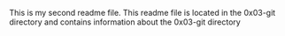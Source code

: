 This is my second readme file. This readme file is located in the 0x03-git directory and contains information about the 0x03-git directory
